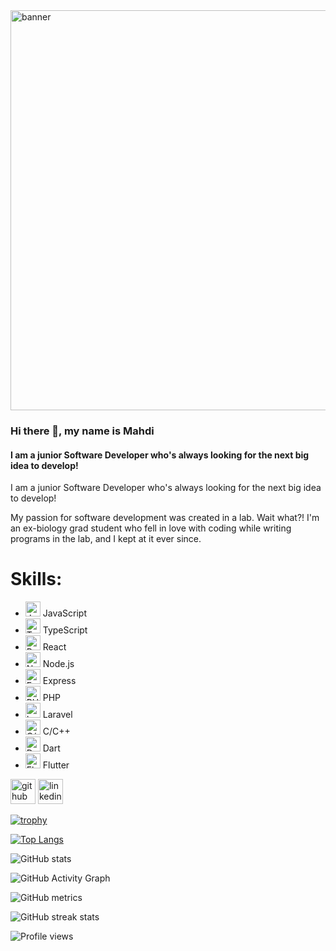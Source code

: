  <img src="https://ibb.co/QdDd4Mf" alt="banner" width='1280' height='640'>

### Hi there 👋, my name is Mahdi
#### I am a junior Software Developer who's always looking for the next big idea to develop!

I am a junior Software Developer who's always looking for the next big idea to develop!

My passion for software development was created in a lab. Wait what?!
I'm an ex-biology grad student who fell in love with coding while writing programs in the lab, and I kept at it ever since.

# Skills:

- <img src="https://upload.wikimedia.org/wikipedia/commons/6/6a/JavaScript-logo.png" alt="JavaScript" width='24' height='24'> JavaScript
- <img src="https://upload.wikimedia.org/wikipedia/commons/4/4c/Typescript_logo_2020.svg" alt="TypeScript" width="24" height="24"> TypeScript
- <img src="https://upload.wikimedia.org/wikipedia/commons/a/a7/React-icon.svg" alt="React" width="24" height="24"> React
- <img src="https://upload.wikimedia.org/wikipedia/commons/d/d9/Node.js_logo.svg" alt="Node.js" width="24" height="24"> Node.js
- <img src="https://miro.medium.com/v2/resize:fit:1400/format:webp/1*XP-mZOrIqX7OsFInN2ngRQ.png" alt="Express" width="auto" height="24"> Express
- <img src="https://upload.wikimedia.org/wikipedia/commons/2/27/PHP-logo.svg" alt="PHP" width="auto" height="24"> PHP
- <img src="https://upload.wikimedia.org/wikipedia/commons/9/9a/Laravel.svg" alt="Laravel" width="24" height="24"> Laravel
- <img src="https://upload.wikimedia.org/wikipedia/commons/1/19/C_Logo.png" alt="C/C++" width="24" height="24"> C/C++
- <img src="https://upload.wikimedia.org/wikipedia/commons/a/a2/Dart_programming_language_logo_icon.svg" alt="Dart" width="24" height="24"> Dart
- <img src="https://upload.wikimedia.org/wikipedia/commons/4/44/Google-flutter-logo.svg" alt="Flutter" width="auto" height="24"> Flutter



[<img src='https://cdn.jsdelivr.net/npm/simple-icons@3.0.1/icons/github.svg' alt='github' height='40'>](https://github.com/mahdi-dbouk)  [<img src='https://cdn.jsdelivr.net/npm/simple-icons@3.0.1/icons/linkedin.svg' alt='linkedin' height='40'>](https://www.linkedin.com/in/https://www.linkedin.com/in/mahdi-dbouk-56a316179//)  

[![trophy](https://github-profile-trophy.vercel.app/?username=mahdi-dbouk)](https://github.com/ryo-ma/github-profile-trophy)

[![Top Langs](https://github-readme-stats.vercel.app/api/top-langs/?username=mahdi-dbouk)](https://github.com/anuraghazra/github-readme-stats)

![GitHub stats](https://github-readme-stats.vercel.app/api?username=mahdi-dbouk&show_icons=true)  

![GitHub Activity Graph](https://activity-graph.herokuapp.com/graph?username=mahdi-dbouk)  

![GitHub metrics](https://metrics.lecoq.io/mahdi-dbouk)  

![GitHub streak stats](https://streak-stats.demolab.com/?user=mahdi-dbouk)  

![Profile views](https://gpvc.arturio.dev/mahdi-dbouk)  
